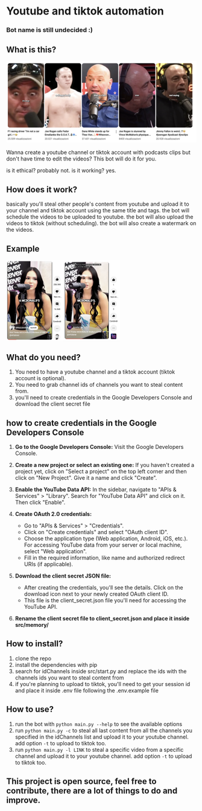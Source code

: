 # Youtube and tiktok automation

### Bot name is still undecided :)

## What is this?

![image shorts.png](images/shorts.png)

Wanna create a youtube channel or tiktok account with podcasts clips but don't have time to edit the videos? This bot will do it for you.

is it ethical? probably not.
is it working? yes.

## How does it work?

basically you'll steal other people's content from youtube and upload it to your channel and tiktok account using the same title and tags.
the bot will schedule the videos to be uploaded to youtube.
the bot will also upload the videos to tiktok (without scheduling).
the bot will also create a watermark on the videos.

## Example

<div style="display: flex;">
  <img src="images/original.png" style="width: 30%;" />
  <img src="images/copy.png" style="width: 30%;" />
</div>

## What do you need?

1. You need to have a youtube channel and a tiktok account (tiktok account is optional).
2. You need to grab channel ids of channels you want to steal content from.
3. you'll need to create credentials in the Google Developers Console and download the client secret file

## how to create credentials in the Google Developers Console

1. **Go to the Google Developers Console:** Visit the Google Developers Console.

2. **Create a new project or select an existing one:** If you haven't created a project yet, click on "Select a project" on the top left corner and then click on "New Project". Give it a name and click "Create".

3. **Enable the YouTube Data API:** In the sidebar, navigate to "APIs & Services" > "Library". Search for "YouTube Data API" and click on it. Then click "Enable".

4. **Create OAuth 2.0 credentials:**

   - Go to "APIs & Services" > "Credentials".
   - Click on "Create credentials" and select "OAuth client ID".
   - Choose the application type (Web application, Android, iOS, etc.). For accessing YouTube data from your server or local machine, select "Web application".
   - Fill in the required information, like name and authorized redirect URIs (if applicable).

5. **Download the client secret JSON file:**

   - After creating the credentials, you'll see the details. Click on the download icon next to your newly created OAuth client ID.
   - This file is the client_secret.json file you'll need for accessing the YouTube API.

6. **Rename the client secret file to client_secret.json and place it inside src/memory/**

## How to install?

1. clone the repo
2. install the dependencies with pip
3. search for idChannels inside src/start.py and replace the ids with the channels ids you want to steal content from
4. if you're planning to upload to tiktok, you'll need to get your session id and place it inside .env file following the .env.example file

## How to use?

1. run the bot with `python main.py --help` to see the available options
2. run `python main.py -c` to steal all last content from all the channels you specified in the idChannels list and upload it to your youtube channel.
   add option `-t` to upload to tiktok too.
3. run `python main.py -l LINK` to steal a specific video from a specific channel and upload it to your youtube channel.
   add option `-t` to upload to tiktok too.

## This project is open source, feel free to contribute, there are a lot of things to do and improve.

